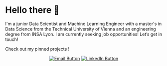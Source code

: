 # Hello there 👋

I'm a junior Data Scientist and Machine Learning Engineer with a master's in Data Science from the Technical University of Vienna and an engineering degree from INSA Lyon. 
I am currently seeking job opportunities! Let’s get in touch!

Check out my pinned projects !  


<center>
 
 [![Email Button](https://img.shields.io/badge/Email-gregoire.delambertye%40gmail.com-blue)](mailto:gregoire.delambertye@gmail.com)
 [![LinkedIn Button](https://img.shields.io/badge/LinkedIn-Connect-blue)](https://www.linkedin.com/in/gdelambertye)
 
</center>
